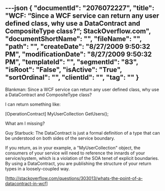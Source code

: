 ---json
{
  "documentId": "2076072227",
  "title": "WCF: “Since a WCF service can return any user defined class, why use a DataContract and CompositeType class?”; StackOverflow.com",
  "documentShortName": "",
  "fileName": "",
  "path": "",
  "createDate": "8/27/2009 9:50:32 PM",
  "modificationDate": "8/27/2009 9:50:32 PM",
  "templateId": "",
  "segmentId": "83",
  "isRoot": "False",
  "isActive": "True",
  "sortOrdinal": "",
  "clientId": "",
  "tag": ""
}
---

Blankman: Since a WCF service can return any user defined class, why use a DataContract and CompositeType class?

I can return something like:

[OperationContract]
MyUserCollection GetUsers();

What am I missing?

Guy Starbuck: The DataContract is just a formal definition of a type that can be understood on both sides of the service boundary.

If you return, as in your example, a &quot;MyUserCollection&quot; object, the consumers of your service will need to reference the innards of your service/system, which is a violation of the SOA tenet of explicit boundaries. By using a DataContract, you are publishing the structure of your return types in a loosely-coupled way.

[http://stackoverflow.com/questions/303013/whats-the-point-of-a-datacontract-in-wcf]
